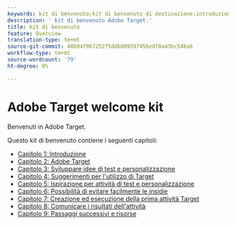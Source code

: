 ```yaml
---
keywords: kit di benvenuto;kit di benvenuto di destinazione;introduzione;introduzione;guida introduttiva
description: ' kit di benvenuto Adobe Target.'
title: Kit di benvenuto
feature: Overview
translation-type: tm+mt
source-git-commit: 48b94f967252f5ddb009597456edf0a43bc54ba6
workflow-type: tm+mt
source-wordcount: '79'
ht-degree: 0%

---
```



#  Adobe Target welcome kit

Benvenuti in  Adobe Target.

Questo kit di benvenuto contiene i seguenti capitoli:

* [Capitolo 1: Introduzione](/help/c-intro/target-welcome-kit-1.md)
* [Capitolo 2:  Adobe Target](/help/c-intro/target-welcome-kit-2.md)
* [Capitolo 3: Sviluppare idee di test e personalizzazione](/help/c-intro/target-welcome-kit-3.md)
* [Capitolo 4: Suggerimenti per l&#39;utilizzo di Target](/help/c-intro/target-welcome-kit-4.md)
* [Capitolo 5: Ispirazione per attività di test e personalizzazione](/help/c-intro/target-welcome-kit-5.md)
* [Capitolo 6: Possibilità di evitare facilmente le insidie](/help/c-intro/target-welcome-kit-6.md)
* [Capitolo 7: Creazione ed esecuzione della prima attività Target](/help/c-intro/target-welcome-kit-7.md)
* [Capitolo 8: Comunicare i risultati dell&#39;attività](/help/c-intro/target-welcome-kit-8.md)
* [Capitolo 9: Passaggi successivi e risorse](/help/c-intro/target-welcome-kit-9.md)
